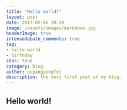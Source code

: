 ```yaml
---
title: "Hello world!"
layout: post
date: 2017-05-06 19:20
image: /assets/images/markdown.jpg
headerImage: true
intensedebate_comments: true
tag:
- hello world
- birthday
star: true
category: blog
author: ouyangpengfei
description: the very first post of my blog.
---
```


## Hello world!
